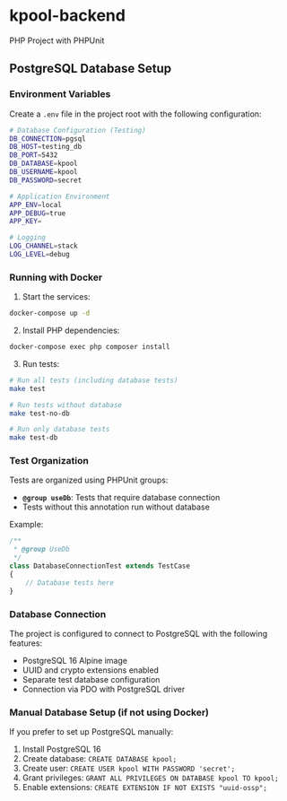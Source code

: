 # kpool-backend

PHP Project with PHPUnit

## PostgreSQL Database Setup

### Environment Variables

Create a `.env` file in the project root with the following configuration:

```bash
# Database Configuration (Testing)
DB_CONNECTION=pgsql
DB_HOST=testing_db
DB_PORT=5432
DB_DATABASE=kpool
DB_USERNAME=kpool
DB_PASSWORD=secret

# Application Environment
APP_ENV=local
APP_DEBUG=true
APP_KEY=

# Logging
LOG_CHANNEL=stack
LOG_LEVEL=debug
```

### Running with Docker

1. Start the services:
```bash
docker-compose up -d
```

2. Install PHP dependencies:
```bash
docker-compose exec php composer install
```

3. Run tests:
```bash
# Run all tests (including database tests)
make test

# Run tests without database
make test-no-db

# Run only database tests
make test-db
```

### Test Organization

Tests are organized using PHPUnit groups:
- **`@group useDb`**: Tests that require database connection
- Tests without this annotation run without database

Example:
```php
/**
 * @group UseDb
 */
class DatabaseConnectionTest extends TestCase
{
    // Database tests here
}
```

### Database Connection

The project is configured to connect to PostgreSQL with the following features:
- PostgreSQL 16 Alpine image
- UUID and crypto extensions enabled
- Separate test database configuration
- Connection via PDO with PostgreSQL driver

### Manual Database Setup (if not using Docker)

If you prefer to set up PostgreSQL manually:

1. Install PostgreSQL 16
2. Create database: `CREATE DATABASE kpool;`
3. Create user: `CREATE USER kpool WITH PASSWORD 'secret';`
4. Grant privileges: `GRANT ALL PRIVILEGES ON DATABASE kpool TO kpool;`
5. Enable extensions: `CREATE EXTENSION IF NOT EXISTS "uuid-ossp";`